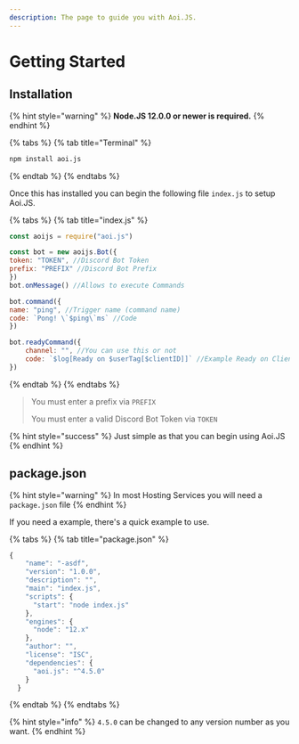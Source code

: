```yaml
---
description: The page to guide you with Aoi.JS.
---
```


# Getting Started

## Installation

{% hint style="warning" %}
**Node.JS 12.0.0 or newer is required.**
{% endhint %}

{% tabs %}
{% tab title="Terminal" %}
```bash
npm install aoi.js
```
{% endtab %}
{% endtabs %}

Once this has installed you can begin the following file `index.js` to setup Aoi.JS.

{% tabs %}
{% tab title="index.js" %}
```javascript
const aoijs = require("aoi.js")

const bot = new aoijs.Bot({
token: "TOKEN", //Discord Bot Token
prefix: "PREFIX" //Discord Bot Prefix
})
bot.onMessage() //Allows to execute Commands

bot.command({
name: "ping", //Trigger name (command name)
code: `Pong! \`$ping\`ms` //Code
})

bot.readyCommand({
    channel: "", //You can use this or not
    code: `$log[Ready on $userTag[$clientID]]` //Example Ready on Client
})
```
{% endtab %}
{% endtabs %}

> You must enter a prefix via `PREFIX`
>
> You must enter a valid Discord Bot Token via `TOKEN`

{% hint style="success" %}
Just simple as that you can begin using Aoi.JS
{% endhint %}

## package.json

{% hint style="warning" %}
In most Hosting Services you will need a `package.json` file
{% endhint %}

If you need a example, there's a quick example to use.

{% tabs %}
{% tab title="package.json" %}
```javascript
{
    "name": "-asdf",
    "version": "1.0.0",
    "description": "",
    "main": "index.js",
    "scripts": {
      "start": "node index.js"
    },
    "engines": {
      "node": "12.x"
    },
    "author": "",
    "license": "ISC",
    "dependencies": {
      "aoi.js": "^4.5.0"
    }
  }
```
{% endtab %}
{% endtabs %}

{% hint style="info" %}
`4.5.0` can be changed to any version number as you want.
{% endhint %}

